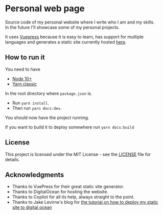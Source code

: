 # Personal web page

Source code of my personal website where I write who I am and my skills. In the future I'll showcase some of my personal projects.

It uses [Vuepress](https://vuepress.vuejs.org/) because it is easy to learn, has support for multiple languages and generates a static site currently hosted [here](https://paula-svzaq.ondigitalocean.app/).

## How to run it

You need to have

- [Node 10+](https://nodejs.org/en/)
- [Yarn classic](https://classic.yarnpkg.com/en/)

In the root directory where `package.json` is.

- Run `yarn install`.
- Then run `yarn docs:dev`.

You should now have the project running.

If you want to build it to deploy somewhere run `yarn docs:build`

## License

This project is licensed under the MIT License - see the [LICENSE](LICENSE) file for details.

## Acknowledgments

- Thanks to VuePress for their great static site generator.
- Thanks to DigitalOcean for hosting the website.
- Thanks to Copilot for all its help, always straight to the point.
- Thanks to Jake Levirne's blog for [the tutorial on how to deploy my static site to digital ocean](https://jakelevirne.com/2020/12/04/deploying-a-vuepress-site-to-digitalocean-app-platform/)
